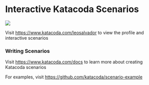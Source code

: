 # Interactive Katacoda Scenarios

[![](http://shields.katacoda.com/katacoda/leosalvador/count.svg)](https://www.katacoda.com/leosalvador "Get your profile on Katacoda.com")

Visit https://www.katacoda.com/leosalvador to view the profile and interactive scenarios

### Writing Scenarios
Visit https://www.katacoda.com/docs to learn more about creating Katacoda scenarios

For examples, visit https://github.com/katacoda/scenario-example
